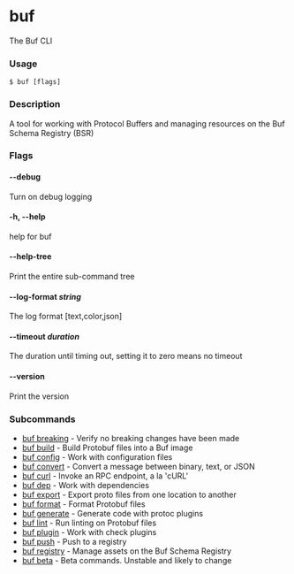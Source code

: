 # buf

The Buf CLI

### Usage

```console
$ buf [flags]
```

### Description

A tool for working with Protocol Buffers and managing resources on the Buf Schema Registry (BSR)

### Flags

#### \--debug

Turn on debug logging

#### \-h, --help

help for buf

#### \--help-tree

Print the entire sub-command tree

#### \--log-format _string_

The log format \[text,color,json\]

#### \--timeout _duration_

The duration until timing out, setting it to zero means no timeout

#### \--version

Print the version

### Subcommands

- [buf breaking](breaking/) - Verify no breaking changes have been made
- [buf build](build/) - Build Protobuf files into a Buf image
- [buf config](config/) - Work with configuration files
- [buf convert](convert/) - Convert a message between binary, text, or JSON
- [buf curl](curl/) - Invoke an RPC endpoint, a la 'cURL'
- [buf dep](dep/) - Work with dependencies
- [buf export](export/) - Export proto files from one location to another
- [buf format](format/) - Format Protobuf files
- [buf generate](generate/) - Generate code with protoc plugins
- [buf lint](lint/) - Run linting on Protobuf files
- [buf plugin](plugin/) - Work with check plugins
- [buf push](push/) - Push to a registry
- [buf registry](registry/) - Manage assets on the Buf Schema Registry
- [buf beta](beta/) - Beta commands. Unstable and likely to change
